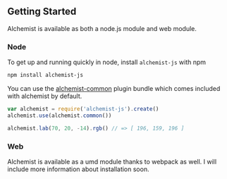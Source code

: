 Getting Started
---------------

Alchemist is available as both a node.js module and web module.

### Node
To get up and running quickly in node, install `alchemist-js` with npm

```bash
npm install alchemist-js
```

You can use the [alchemist-common][] plugin bundle
which comes included with alchemist by default.

[alchemist-common]: https://github.com/webdesserts/alchemist-common

```js
var alchemist = require('alchemist-js').create()
alchemist.use(alchemist.common())

alchemist.lab(70, 20, -14).rgb() // => [ 196, 159, 196 ]
```

### Web

Alchemist is available as a umd module thanks to webpack as well. I will include
more information about installation soon.

